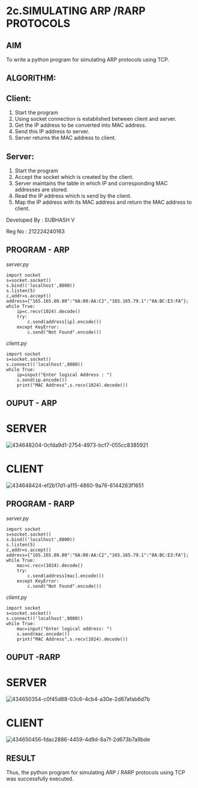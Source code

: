 # 2c.SIMULATING ARP /RARP PROTOCOLS
## AIM
To write a python program for simulating ARP protocols using TCP.
## ALGORITHM:
## Client:
1. Start the program
2. Using socket connection is established between client and server.
3. Get the IP address to be converted into MAC address.
4. Send this IP address to server.
5. Server returns the MAC address to client.
## Server:
1. Start the program
2. Accept the socket which is created by the client.
3. Server maintains the table in which IP and corresponding MAC addresses are
stored.
4. Read the IP address which is send by the client.
5. Map the IP address with its MAC address and return the MAC address to client.

Developed By : SUBHASH V

Reg No       : 212224240163

## PROGRAM - ARP
*server.py*
~~~
import socket
s=socket.socket()
s.bind(('localhost',8000))
s.listen(5)
c,addr=s.accept()
address={"165.165.80.80":"6A:08:AA:C2","165.165.79.1":"8A:BC:E3:FA"};
while True:
    ip=c.recv(1024).decode()
    try:
        c.send(address[ip].encode())
    except KeyError:
        c.send("Not Found".encode())
~~~
*client.py*
~~~
import socket
s=socket.socket()
s.connect(('localhost',8000))
while True:
    ip=input("Enter logical Address : ")
    s.send(ip.encode())
    print("MAC Address",s.recv(1024).decode())
~~~
## OUPUT - ARP

# SERVER
![434648204-0cfda9d1-2754-4973-bcf7-055cc8385921](https://github.com/user-attachments/assets/6b7309ef-ed16-461c-b794-12cd25c087fb)

# CLIENT
![434648424-ef2b17d1-a115-4860-9a76-6144263f1651](https://github.com/user-attachments/assets/c94dbec4-7979-490b-8de0-33703204f9cc)


## PROGRAM - RARP
*server.py*
~~~
import socket
s=socket.socket()
s.bind(('localhost',8000))
s.listen(5)
c,addr=s.accept()
address={"165.165.80.80":"6A:08:AA:C2","165.165.79.1":"8A:BC:E3:FA"};
while True:
    mac=c.recv(1024).decode()
    try:
        c.send(address[mac].encode())
    except KeyError:
        c.send("Not Found".encode())
~~~
*client.py*
~~~
import socket
s=socket.socket()
s.connect(('localhost',8000))
while True:
    mac=input("Enter logical address: ")
    s.send(mac.encode())
    print("MAC Address",s.recv(1024).decode())
~~~
## OUPUT -RARP

# SERVER 
![434650354-c0f45d88-03c6-4cb4-a30e-2d87afab6d7b](https://github.com/user-attachments/assets/3cb51c57-0481-43ac-a06d-96c1d72c2d01)

# CLIENT
![434650456-fdac2886-4459-4d9d-8a7f-2d673b7a9bde](https://github.com/user-attachments/assets/a6b980a8-d6b4-4204-97d3-c3f14a95bab5)

## RESULT
Thus, the python program for simulating ARP / RARP protocols using TCP was successfully 
executed.
